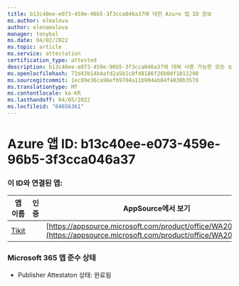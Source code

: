 ```yaml
---
title: b13c40ee-e073-459e-96b5-3f3cca046a37에 대한 Azure 앱 ID 정보
ms.author: elmalova
author: elenamalova
manager: tonybal
ms.date: 04/02/2022
ms.topic: article
ms.service: attestation
certification_type: attested
description: b13c40ee-e073-459e-96b5-3f3cca046a37에 대해 사용 가능한 모든 보안 및 규정 준수 정보입니다.
ms.openlocfilehash: 72d43b14b4afd2a5b1c8fd8186f26b0df1011298
ms.sourcegitcommit: 1ec89e36ca96efb9704a11b904ab84f4030b3578
ms.translationtype: MT
ms.contentlocale: ko-KR
ms.lasthandoff: 04/05/2022
ms.locfileid: "64656361"
---
```

# <a name="azure-app-id-b13c40ee-e073-459e-96b5-3f3cca046a37"></a>Azure 앱 ID: b13c40ee-e073-459e-96b5-3f3cca046a37


### <a name="apps-associated-with-this-id"></a>이 ID와 연결된 앱:
| **앱 이름** | **인증** | **AppSource에서 보기** |
|--------------|---------------|-----------------------|
| [Tikit](../forward/WA200002602.md) |  | [https://appsource.microsoft.com/product/office/WA200002602](https://appsource.microsoft.com/product/office/WA200002602) |

### <a name="microsoft-365-app-compliance-status"></a>Microsoft 365 앱 준수 상태
- Publisher Attestaton 상태: 완료됨
